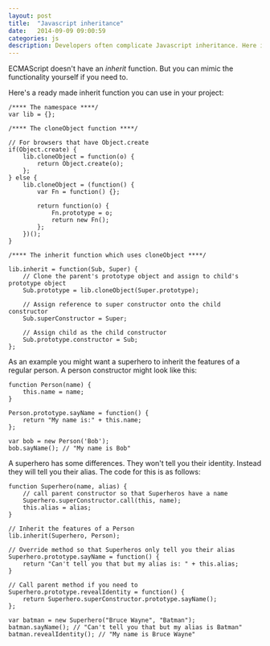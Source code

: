 ```yaml
---
layout: post
title:  "Javascript inheritance"
date:   2014-09-09 09:00:59
categories: js
description: Developers often complicate Javascript inheritance. Here is a powerful, yet simple technique for doing it.
---
```


ECMAScript doesn't have an *inherit* function. But you can mimic the functionality yourself if you need to.

Here's a ready made inherit function you can use in your project:

	/**** The namespace ****/
    var lib = {};

    /**** The cloneObject function ****/

    // For browsers that have Object.create
    if(Object.create) {
        lib.cloneObject = function(o) {
            return Object.create(o);
        };
    } else {
        lib.cloneObject = (function() {
            var Fn = function() {};

            return function(o) {
                Fn.prototype = o;
                return new Fn();
            };
        })();
    }

	/**** The inherit function which uses cloneObject ****/

    lib.inherit = function(Sub, Super) {
        // Clone the parent's prototype object and assign to child's prototype object
        Sub.prototype = lib.cloneObject(Super.prototype);

        // Assign reference to super constructor onto the child constructor
        Sub.superConstructor = Super;

        // Assign child as the child constructor
        Sub.prototype.constructor = Sub;
    };

As an example you might want a superhero to inherit the features of a regular person. A person constructor might look like this:

    function Person(name) {
        this.name = name;
    }

    Person.prototype.sayName = function() {
        return "My name is:" + this.name;
    };

    var bob = new Person('Bob');
    bob.sayName(); // "My name is Bob"

A superhero has some differences. They won't tell you their identity. Instead they will tell you their alias. The code for this is as follows:

    function Superhero(name, alias) {
        // call parent constructor so that Superheros have a name
        Superhero.superConstructor.call(this, name);
        this.alias = alias;
    }

    // Inherit the features of a Person
    lib.inherit(Superhero, Person);

    // Override method so that Superheros only tell you their alias
    Superhero.prototype.sayName = function() {
        return "Can't tell you that but my alias is: " + this.alias;
    }

    // Call parent method if you need to
    Superhero.prototype.revealIdentity = function() {
        return Superhero.superConstructor.prototype.sayName();
    };

    var batman = new Superhero("Bruce Wayne", "Batman");
    batman.sayName(); // "Can't tell you that but my alias is Batman"
    batman.revealIdentity(); // "My name is Bruce Wayne"